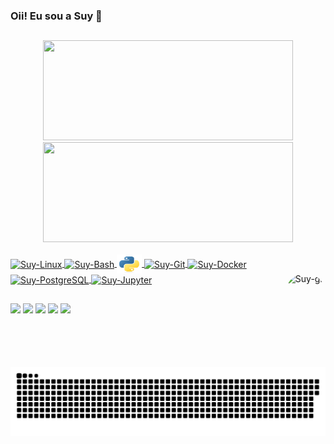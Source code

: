 ### Oii! Eu sou a Suy 👋

  ##

<div align="center">
  <a href="https://github.com/suyaneviana">
  <img height="160" width="400" src="https://github-readme-stats.vercel.app/api?username=suyaneviana&show_icons=true&theme=dracula&include_all_commits=true&count_private=true"/>
  <img height="160" width="400" src="https://github-readme-stats.vercel.app/api/top-langs/?username=suyaneviana&layout=compact&langs_count=7&theme=dracula"/>
</div>
<div style="display: inline_block"><br>
  <img align="center" alt="Suy-Linux" height="30" width="40" src="https://cdn.jsdelivr.net/gh/devicons/devicon/icons/linux/linux-original.svg">
  <img align="center" alt="Suy-Bash" height="30" width="40" src="https://cdn.jsdelivr.net/gh/devicons/devicon/icons/bash/bash-original.svg">
  <img align="center" alt="Suya-Python" height="30" width="40" src="https://raw.githubusercontent.com/devicons/devicon/master/icons/python/python-original.svg">
  <img align="center" alt="Suy-Git" height="30" width="40" src="https://cdn.jsdelivr.net/gh/devicons/devicon/icons/git/git-original.svg">
  <img align="center" alt="Suy-Docker" height="30" width="40" src="https://cdn.jsdelivr.net/gh/devicons/devicon/icons/docker/docker-plain-wordmark.svg">
  <img align="center" alt="Suy-PostgreSQL" height="30" width="40" src="https://cdn.jsdelivr.net/gh/devicons/devicon/icons/postgresql/postgresql-original.svg">
  <img align="center" alt="Suy-Jupyter" height="30" width="40" src="https://cdn.jsdelivr.net/gh/devicons/devicon/icons/jupyter/jupyter-original.svg">
  <img align="right" alt="Suy-gif" height="150" style="border-radius:50px;" src="https://i.picasion.com/pic91/976e6e20f753fc836d9dfefa8b582aee.gif">
</div>
  
  ##
 
<div> 
 <a href=""><img width="120cm"src="http://ForTheBadge.com/images/badges/built-with-love.svg" target="_blank"></a>
 <a href="https://gitlab.com/suyaneviana"><img width="94cm"src="https://img.shields.io/badge/GitLab-330F63?style=for-the-badge&logo=gitlab&logoColor=white"></a>
 <a href="https://www.linkedin.com/in/suyane-viana-761a89218/" target="_blank"><img src="https://img.shields.io/badge/-LinkedIn-%230077B5?style=for-the-badge&logo=linkedin&logoColor=white" target="_blank"></a>
 <a href="mailto:suyaneviana@protonmail.com"><img src="https://img.shields.io/badge/ProtonMail-8B89CC?style=for-the-badge&logo=protonmail&logoColor=white" target="_blank"></a>
 <a ref="https://visitor-badge.glitch.me/badge?page_id=suyaneviana.visitor-badge"><img width="109cm" src="https://visitor-badge.glitch.me/badge?page_id=suyaneviana.visitor-badge&left_color=hotpink&right_color=black&left_text=Visitas"_blank"></a>
 
 
  ![Snake animation](https://github.com/suyaneviana/suyaneviana/blob/output/github-contribution-grid-snake.svg)
 
</div>
